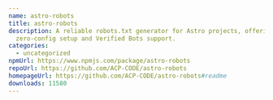 ```yaml
---
name: astro-robots
title: astro-robots
description: A reliable robots.txt generator for Astro projects, offering
  zero-config setup and Verified Bots support.
categories:
  - uncategorized
npmUrl: https://www.npmjs.com/package/astro-robots
repoUrl: https://github.com/ACP-CODE/astro-robots
homepageUrl: https://github.com/ACP-CODE/astro-robots#readme
downloads: 11580
---
```

